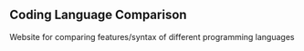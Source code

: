 ## Coding Language Comparison

Website for comparing features/syntax of different programming languages
